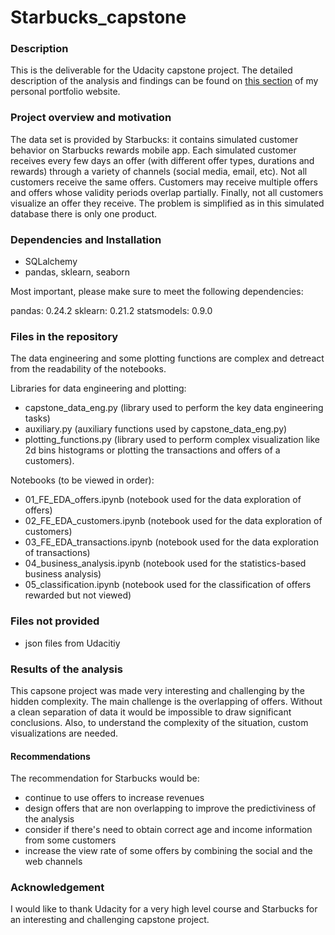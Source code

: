 # Starbucks_capstone

### Description
This is the deliverable for the Udacity capstone project.
The detailed description of the analysis and findings can be found on  [this section](https://marco-bellini.github.io/starbucks/) of my personal portfolio website.

### Project overview and motivation
The data set is provided by Starbucks: it contains simulated customer behavior on Starbucks rewards mobile app. 
Each simulated customer receives every few days an offer (with different offer types, durations and rewards) through a variety of channels (social media, email, etc).
Not all customers receive the same offers. Customers may receive multiple offers and offers whose validity periods overlap partially. Finally, not all customers visualize an offer they receive.
The problem is simplified as in this simulated database there is only one product.

### Dependencies and Installation
- SQLalchemy
- pandas, sklearn, seaborn

Most important, please make sure to meet the following dependencies: 

pandas:  0.24.2
sklearn:  0.21.2
statsmodels:  0.9.0


###  Files in the repository

The data engineering and some plotting functions are complex and detreact from the readability of the notebooks.

Libraries for data engineering and plotting:
- capstone_data_eng.py (library used to perform the key data engineering tasks)
- auxiliary.py (auxiliary functions used by capstone_data_eng.py)
- plotting_functions.py (library used to perform complex visualization like 2d bins histograms or plotting the transactions and offers of a customers).

Notebooks (to be viewed in order):
- 01_FE_EDA_offers.ipynb (notebook used for the data exploration of offers)
- 02_FE_EDA_customers.ipynb (notebook used for the data exploration of customers)
- 03_FE_EDA_transactions.ipynb (notebook used for the data exploration of transactions)
- 04_business_analysis.ipynb (notebook used for the statistics-based business analysis)
- 05_classification.ipynb (notebook used for the classification of offers rewarded but not viewed)

###  Files not provided
- json files from Udacitiy

### Results of the analysis

This capsone project was made very interesting and challenging by the hidden complexity. The main challenge is the overlapping of offers. Without a clean separation of data it would be impossible to draw significant conclusions.
Also, to understand the complexity of the situation, custom visualizations are needed.

#### Recommendations
The recommendation for Starbucks would be:
* continue to use offers to increase revenues
* design offers that are non overlapping to improve the predictiviness of the analysis
* consider if there's need to obtain correct age and income information from some customers
* increase the view rate of some offers by combining the social and the web channels

### Acknowledgement
I would like to thank Udacity for a very high level course and Starbucks for an interesting and challenging capstone project.




